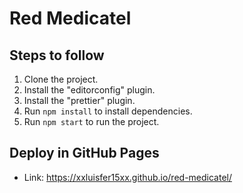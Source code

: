 # Red Medicatel

## Steps to follow

1. Clone the project.
2. Install the "editorconfig" plugin.
3. Install the "prettier" plugin.
4. Run `npm install` to install dependencies.
5. Run `npm start` to run the project.

## Deploy in GitHub Pages

- Link: https://xxluisfer15xx.github.io/red-medicatel/

